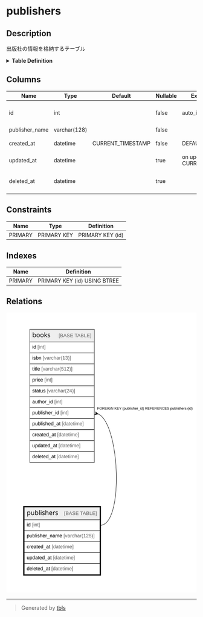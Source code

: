 # publishers

## Description

出版社の情報を格納するテーブル

<details>
<summary><strong>Table Definition</strong></summary>

```sql
CREATE TABLE `publishers` (
  `id` int NOT NULL AUTO_INCREMENT COMMENT '出版社ID（自動採番）',
  `publisher_name` varchar(128) COLLATE utf8mb4_unicode_ci NOT NULL COMMENT '出版社名',
  `created_at` datetime NOT NULL DEFAULT CURRENT_TIMESTAMP COMMENT 'レコード作成時刻',
  `updated_at` datetime DEFAULT NULL ON UPDATE CURRENT_TIMESTAMP COMMENT 'レコード更新時刻',
  `deleted_at` datetime DEFAULT NULL COMMENT 'レコード論理削除時刻',
  PRIMARY KEY (`id`)
) ENGINE=InnoDB AUTO_INCREMENT=[Redacted by tbls] DEFAULT CHARSET=utf8mb4 COLLATE=utf8mb4_unicode_ci COMMENT='出版社の情報を格納するテーブル'
```

</details>

## Columns

| Name | Type | Default | Nullable | Extra Definition | Children | Parents | Comment |
| ---- | ---- | ------- | -------- | ---------------- | -------- | ------- | ------- |
| id | int |  | false | auto_increment | [books](books.md) |  | 出版社ID（自動採番） |
| publisher_name | varchar(128) |  | false |  |  |  | 出版社名 |
| created_at | datetime | CURRENT_TIMESTAMP | false | DEFAULT_GENERATED |  |  | レコード作成時刻 |
| updated_at | datetime |  | true | on update CURRENT_TIMESTAMP |  |  | レコード更新時刻 |
| deleted_at | datetime |  | true |  |  |  | レコード論理削除時刻 |

## Constraints

| Name | Type | Definition |
| ---- | ---- | ---------- |
| PRIMARY | PRIMARY KEY | PRIMARY KEY (id) |

## Indexes

| Name | Definition |
| ---- | ---------- |
| PRIMARY | PRIMARY KEY (id) USING BTREE |

## Relations

![er](publishers.svg)

---

> Generated by [tbls](https://github.com/k1LoW/tbls)
